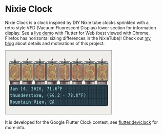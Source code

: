 # Nixie Clock

Nixie Clock is a clock inspired by DIY Nixie tube clocks sprinkled with a retro style VFD (Vacuum Fluorescent Display) lower section for information display.
See a [live demo](https://csabaconsulting.github.io/flutter_clock) with Flutter for Web (best viewed with Chrome, Firefox has horizontal sizing differences in the NixieTube)!
Check out [my blog](https://csaba.page/blog/) about details and motivations of this project.

<img src='https://github.com/CsabaConsulting/flutter_clock/blob/gh-pages/nixie_light.jpg' width='350'>

It is developed for the Google Flutter Clock contest, see [flutter.dev/clock](https://flutter.dev/clock) for more info.
